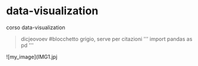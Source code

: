 # data-visualization
corso data-visualization

> dicjeovoev #blocchetto grigio, serve per citazioni 
'''
import pandas as pd
'''

![my_image](IMG1.jpj
